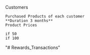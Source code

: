 Customers 

    Purchased Products of each customer
    **Duration 3 months**
    Product Prices 

    if 50
    if 100

"# Rewards_Transactions" 
